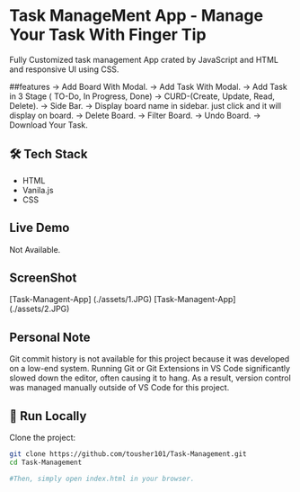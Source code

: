 # Task ManageMent App - Manage Your Task With Finger Tip
Fully Customized task management App crated by JavaScript and HTML and responsive UI using CSS.

##features
-> Add Board With Modal.
-> Add Task With Modal.
-> Add Task in 3 Stage ( TO-Do, In Progress, Done)
-> CURD-(Create, Update, Read, Delete).
-> Side Bar.
-> Display board name in sidebar. just click and it will display on board.
-> Delete Board.
-> Filter Board.
-> Undo Board.
-> Download Your Task.

## 🛠 Tech Stack

- HTML
- Vanila.js
- CSS

## Live Demo
Not Available.

## ScreenShot
[Task-Managent-App] (./assets/1.JPG)
[Task-Managent-App] (./assets/2.JPG)

## Personal Note
Git commit history is not available for this project because it was developed on a low-end system.
Running Git or Git Extensions in VS Code significantly slowed down the editor, often causing it to hang.
As a result, version control was managed manually outside of VS Code for this project.


## 🚀 Run Locally

Clone the project:

```bash
git clone https://github.com/tousher101/Task-Management.git
cd Task-Management

#Then, simply open index.html in your browser.







